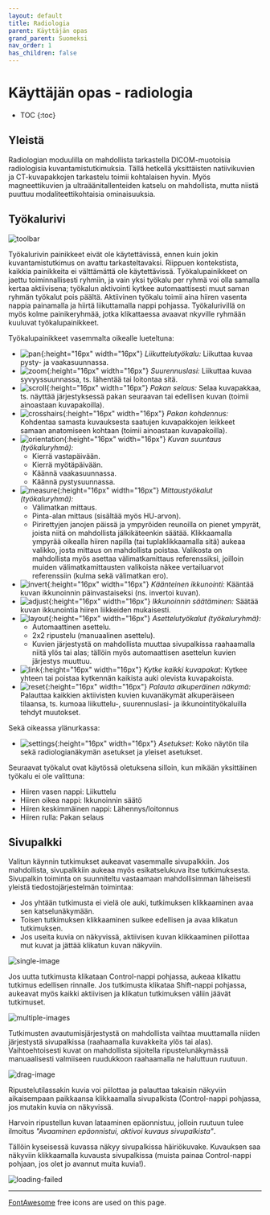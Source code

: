 ```yaml
---
layout: default
title: Radiologia
parent: Käyttäjän opas
grand_parent: Suomeksi
nav_order: 1
has_children: false
---
```


<h1>Käyttäjän opas - radiologia</h1>

* TOC
{:toc}

## Yleistä

Radiologian moduulilla on mahdollista tarkastella DICOM-muotoisia radiologisia kuvantamistutkimuksia. Tällä hetkellä yksittäisten natiivikuvien ja CT-kuvapakkojen tarkastelu toimii kohtalaisen hyvin. Myös magneettikuvien ja ultraäänitallenteiden katselu on  mahdollista, mutta niistä puuttuu modaliteettikohtaisia ominaisuuksia.

## Työkalurivi

![toolbar](toolbar.png)

Työkalurivin painikkeet eivät ole käytettävissä, ennen kuin jokin kuvantamistutkimus on avattu tarkasteltavaksi. Riippuen kontekstista, kaikkia painikkeita ei välttämättä ole käytettävissä. Työkalupainikkeet on jaettu toiminnallisesti ryhmiin, ja vain yksi työkalu per ryhmä voi olla samalla kertaa aktiivisena; työkalun aktivointi kytkee automaattisesti muut saman ryhmän työkalut pois päältä. Aktiivinen työkalu toimii aina hiiren vasenta nappia painamalla ja hiirtä liikuttamalla nappi pohjassa. Työkalurivillä on myös kolme painikeryhmää, jotka klikattaessa avaavat nkyville ryhmään kuuluvat työkalupainikkeet.

Työkalupainikkeet vasemmalta oikealle lueteltuna:
- ![pan](pan.svg){:height="16px" width="16px"} _Liikuttelutyökalu:_ Liikuttaa kuvaa pysty- ja vaakasuunnassa.
- ![zoom](zoom.svg){:height="16px" width="16px"} _Suurennuslasi:_ Liikuttaa kuvaa syvyyssuunnassa, ts. lähentää tai loitontaa sitä.
- ![scroll](scroll.svg){:height="16px" width="16px"} _Pakan selaus:_ Selaa kuvapakkaa, ts. näyttää järjestyksessä pakan seuraavan tai edellisen kuvan (toimii ainoastaan kuvapakoilla).
- ![crosshairs](crosshairs.svg){:height="16px" width="16px"} _Pakan kohdennus:_ Kohdentaa samasta kuvauksesta saatujen kuvapakkojen leikkeet samaan anatomiseen kohtaan (toimii ainoastaan kuvapakoilla).
- ![orientation](orientation.svg){:height="16px" width="16px"} _Kuvan suuntaus (työkaluryhmä):_
  - Kierrä vastapäivään.
  - Kierrä myötäpäivään.
  - Käännä vaakasuunnassa.
  - Käännä pystysuunnassa.
- ![measure](measure.svg){:height="16px" width="16px"} _Mittaustyökalut (työkaluryhmä):_
  - Välimatkan mittaus.
  - Pinta-alan mittaus (sisältää myös HU-arvon).
  - Pirirettyjen janojen päissä ja ympyröiden reunoilla on pienet ympyrät, joista niitä on mahdollista jälkikäteenkin säätää. Klikkaamalla ympyrää oikealla hiiren napilla (tai tuplaklikkaamalla sitä) aukeaa valikko, josta mittaus on mahdollista poistaa. Valikosta on mahdollista myös asettaa välimatkamittaus referenssiksi, joilloin muiden välimatkamittausten valikoista näkee vertailuarvot referenssiin (kulma sekä välimatkan ero).
- ![invert](invert.svg){:height="16px" width="16px"} _Käänteinen ikkunointi:_ Kääntää kuvan ikkunoinnin päinvastaiseksi (ns. invertoi kuvan).
- ![adjust](adjust.svg){:height="16px" width="16px"} _Ikkunoinnin säätäminen:_ Säätää kuvan ikkunointia hiiren liikkeiden mukaisesti.
- ![layout](layout.svg){:height="16px" width="16px"} _Asettelutyökalut (työkaluryhmä):_
  - Automaattinen asettelu.
  - 2x2 ripustelu (manuaalinen asettelu).
  - Kuvien järjestystä on mahdollista muuttaa sivupalkissa raahaamalla niitä ylös tai alas; tällöin myös automaattisen asettelun kuvien järjestys muuttuu.
- ![link](link.svg){:height="16px" width="16px"} _Kytke kaikki kuvapakat:_ Kytkee yhteen tai poistaa kytkennän kaikista auki olevista kuvapakoista.
- ![reset](reset.svg){:height="16px" width="16px"} _Palauta alkuperäinen näkymä:_ Palauttaa kaikkien aktiivisten kuvien kuvanäkymät alkuperäiseen tilaansa, ts. kumoaa liikuttelu-, suurennuslasi- ja ikkunointityökaluilla tehdyt muutokset.

Sekä oikeassa ylänurkassa:
- ![settings](cog.svg){:height="16px" width="16px"} _Asetukset:_ Koko näytön tila sekä radiologianäkymän asetukset ja yleiset asetukset.

Seuraavat työkalut ovat käytössä oletuksena silloin, kun mikään yksittäinen työkalu ei ole valittuna:
- Hiiren vasen nappi: Liikuttelu
- Hiiren oikea nappi: Ikkunoinnin säätö
- Hiiren keskimmäinen nappi: Lähennys/loitonnus
- Hiiren rulla: Pakan selaus

## Sivupalkki

Valitun käynnin tutkimukset aukeavat vasemmalle sivupalkkiin. Jos mahdollista, sivupalkkiin aukeaa myös esikatselukuva itse tutkimuksesta. Sivupalkin toiminta on suunniteltu vastaamaan mahdollisimman läheisesti yleistä tiedostojärjestelmän toimintaa:
- Jos yhtään tutkimusta ei vielä ole auki, tutkimuksen klikkaaminen avaa sen katselunäkymään.
- Toisen tutkimuksen klikkaaminen sulkee edellisen ja avaa klikatun tutkimuksen.
- Jos useita kuvia on näkyvissä, aktiivisen kuvan klikkaaminen piilottaa mut kuvat ja jättää klikatun kuvan näkyviin.

![single-image](single-image.png)

Jos uutta tutkimusta klikataan Control-nappi pohjassa, aukeaa klikattu tutkimus edellisen rinnalle. Jos tutkimusta klikataa Shift-nappi pohjassa, aukeavat myös kaikki aktiivisen ja klikatun tutkimuksen väliin jäävät tutkimuset.

![multiple-images](multiple-images.png)

Tutkimusten avautumisjärjestystä on mahdollista vaihtaa muuttamalla niiden järjestystä sivupalkissa (raahaamalla kuvakkeita ylös tai alas). Vaihtoehtoisesti kuvat on mahdollista sijoitella ripustelunäkymässä manuaalisesti valmiiseen ruudukkoon raahaamalla ne haluttuun ruutuun.

![drag-image](drag-image.png)

Ripustelutilassakin kuvia voi piilottaa ja palauttaa takaisin näkyviin aikaisempaan paikkaansa klikkaamalla sivupalkista (Control-nappi pohjassa, jos mutakin kuvia on näkyvissä.

Harvoin ripustellun kuvan lataaminen epäonnistuu, jolloin ruutuun tulee ilmoitus _"Avaaminen epäonnistui, aktivoi kuvaus sivupalkista"_.

Tällöin kyseisessä kuvassa näkyy sivupalkissa häiriökuvake. Kuvauksen saa näkyviin klikkaamalla kuvausta sivupalkissa (muista painaa Control-nappi pohjaan, jos olet jo avannut muita kuvia!).

![loading-failed](loading-failed.png)

----------------------

[FontAwesome](https://fontawesome.com/) free icons are used on this page.
